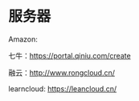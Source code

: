# 服务器

Amazon:

七牛：https://portal.qiniu.com/create

融云：http://www.rongcloud.cn/

learncloud: https://leancloud.cn/


